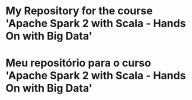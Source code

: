 # My Repository for the course 'Apache Spark 2 with Scala - Hands On with Big Data'

# Meu repositório para o curso 'Apache Spark 2 with Scala - Hands On with Big Data'
